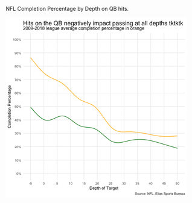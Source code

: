 NFL Completion Percentage by Depth on QB hits.

![alt text](https://github.com/friscojosh/completion-percentage-on-QB-hits/blob/master/hits_chart.png "Completion percentage by Depth when QB is hit")
